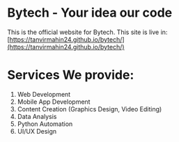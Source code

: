 # Bytech - Your idea our code
This is the official website for Bytech.
This site is live in: [https://tanvirmahin24.github.io/bytech/](https://tanvirmahin24.github.io/bytech/)

# Services We provide:
1. Web Development
2. Mobile App Development
3. Content Creation (Graphics Design, Video Editing)
4. Data Analysis
5. Python Automation
6. UI/UX Design
